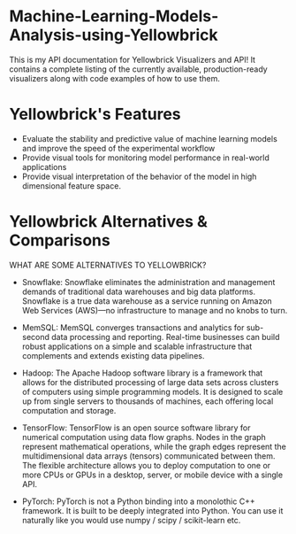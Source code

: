 # Machine-Learning-Models-Analysis-using-Yellowbrick
This is my API documentation for Yellowbrick Visualizers and API! It contains a complete listing of the currently available, production-ready visualizers along with code examples of how to use them. 


# Yellowbrick's Features
- Evaluate the stability and predictive value of machine learning models and improve the speed of the experimental workflow
- Provide visual tools for monitoring model performance in real-world applications
- Provide visual interpretation of the behavior of the model in high dimensional feature space.

# Yellowbrick Alternatives & Comparisons
WHAT ARE SOME ALTERNATIVES TO YELLOWBRICK?
- Snowflake: 
Snowflake eliminates the administration and management demands of traditional data warehouses and big data platforms. Snowflake is a true data warehouse as a service running on Amazon Web Services (AWS)—no infrastructure to manage and no knobs to turn.


- MemSQL: 
MemSQL converges transactions and analytics for sub-second data processing and reporting. Real-time businesses can build robust applications on a simple and scalable infrastructure that complements and extends existing data pipelines.


- Hadoop: 
The Apache Hadoop software library is a framework that allows for the distributed processing of large data sets across clusters of computers using simple programming models. It is designed to scale up from single servers to thousands of machines, each offering local computation and storage.


- TensorFlow: 
TensorFlow is an open source software library for numerical computation using data flow graphs. Nodes in the graph represent mathematical operations, while the graph edges represent the multidimensional data arrays (tensors) communicated between them. The flexible architecture allows you to deploy computation to one or more CPUs or GPUs in a desktop, server, or mobile device with a single API.


- PyTorch: 
PyTorch is not a Python binding into a monolothic C++ framework. It is built to be deeply integrated into Python. You can use it naturally like you would use numpy / scipy / scikit-learn etc.
